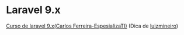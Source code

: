# Laravel 9.x

[Curso de laravel 9.x(Carlos Ferreira-EspesializaTI)](https://youtube.com/playlist?list=PLVSNL1PHDWvS1e1aeoJV7VvaDZ9m67YPU)
(Dica de [luizmineiro](https://github.com/luizmineiro))
